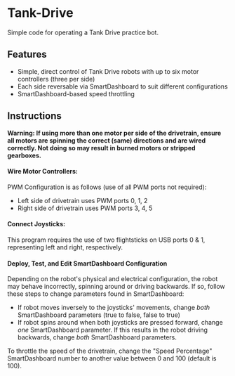 # Tank-Drive
Simple code for operating a Tank Drive practice bot.

## Features
- Simple, direct control of Tank Drive robots with up to six motor controllers (three per side)
- Each side reversable via SmartDashboard to suit different configurations
- SmartDashboard-based speed throttling

## Instructions
**Warning: If using more than one motor per side of the drivetrain, ensure all motors are spinning the correct (same) directions and are wired correctly. Not doing so may result in burned motors or stripped gearboxes.**
#### Wire Motor Controllers:
PWM Configuration is as follows (use of all PWM ports not required):
- Left side of drivetrain uses PWM ports 0, 1, 2
- Right side of drivetrain uses PWM ports 3, 4, 5

#### Connect Joysticks:
This program requires the use of two flightsticks on USB ports 0 & 1, representing left and right, respectively.

#### Deploy, Test, and Edit SmartDashboard Configuration
Depending on the robot's physical and electrical configuration, the robot may behave incorrectly, spinning around or driving backwards. If so, follow these steps to change parameters found in SmartDashboard:
- If robot moves inversely to the joysticks' movements, change *both* SmartDashboard parameters (true to false, false to true)
- If robot spins around when both joysticks are pressed forward, change *one* SmartDashboard parameter. If this results in the robot driving backwards, change *both* SmartDashboard parameters.

To throttle the speed of the drivetrain, change the "Speed Percentage" SmartDashboard number to another value between 0 and 100 (default is 100).
